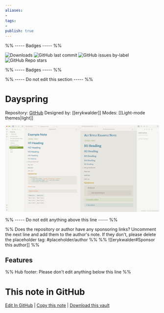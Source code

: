 ```yaml
---
aliases:
- 
tags: 
- 
publish: true
---
```


%% ----- Badges ----- %%

![Downloads](https://img.shields.io/badge/downloads-9069-573E7A?style=for-the-badge&logo=)
![GitHub last commit](https://img.shields.io/github/last-commit/erykwalder/dayspring-theme?color=573E7A&label=last%20update&logo=github&style=for-the-badge)
![GitHub issues by-label](https://img.shields.io/github/issues/erykwalder/dayspring-theme/help%20wanted?color=573E7A&logo=github&style=for-the-badge) 
![GitHub Repo stars](https://img.shields.io/github/stars/erykwalder/dayspring-theme?color=573E7A&logo=github&style=for-the-badge)

%% ----- Badges ----- %%

%% ----- Do not edit this section ----- %%

# Dayspring

Repository: [GitHub](https://github.com/erykwalder/dayspring-theme)
Designed by: [[erykwalder]]
Modes: [[Light-mode themes|light]]



![screenshot](https://github.com/erykwalder/dayspring-theme/raw/HEAD/screenshots/thumbnail.png)

%% ----- Do not edit anything above this line ----- %% 

%% Does the repository or author have any sponsoring links? Uncomment the next line and add them to the author's note. If they don't, please delete the placeholder tag: #placeholder/author %%
%% ![[erykwalder#Sponsor this author]] %%


## Features



%% Hub footer: Please don't edit anything below this line %%

# This note in GitHub

<span class="git-footer">[Edit In GitHub](https://github.dev/obsidian-community/obsidian-hub/blob/main/02%20-%20Community%20Expansions/02.05%20All%20Community%20Expansions/Themes/Dayspring.md "git-hub-edit-note") | [Copy this note](https://raw.githubusercontent.com/obsidian-community/obsidian-hub/main/02%20-%20Community%20Expansions/02.05%20All%20Community%20Expansions/Themes/Dayspring.md "git-hub-copy-note") | [Download this vault](https://github.com/obsidian-community/obsidian-hub/archive/refs/heads/main.zip "git-hub-download-vault") </span>
